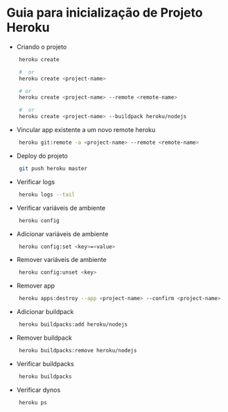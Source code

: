 # Guia para inicialização de Projeto Heroku

- Criando o projeto

```bash
    heroku create

    #  or
    heroku create <project-name>

    # or
    heroku create <project-name> --remote <remote-name>

    #  or
    heroku create <project-name> --buildpack heroku/nodejs
```

- Vincular app existente a um novo remote heroku

```bash
    heroku git:remote -a <project-name> --remote <remote-name>
```

- Deploy do projeto

```bash
    git push heroku master
```

- Verificar logs

```bash
    heroku logs --tail
```

- Verificar variáveis de ambiente

```bash
    heroku config
```

- Adicionar variáveis de ambiente

```bash
    heroku config:set <key>=<value>
```

- Remover variáveis de ambiente

```bash
    heroku config:unset <key>
```

- Remover app

```bash
    heroku apps:destroy --app <project-name> --confirm <project-name>
```

- Adicionar buildpack

```bash
    heroku buildpacks:add heroku/nodejs
```

- Remover buildpack

```bash
    heroku buildpacks:remove heroku/nodejs
```

- Verificar buildpacks

```bash
    heroku buildpacks
```

- Verificar dynos

```bash
    heroku ps
```
